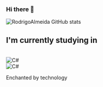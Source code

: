 ### Hi there 👋
![RodrigoAlmeida GitHub stats](https://github-readme-stats.vercel.app/api?username=RodrigoAlmeidaDEV&show_icons=true&theme=tokyonight)

## I'm currently studying in

<div style="display: inline_block"><br/>
 <img aling="center" alt="C#" src="https://img.shields.io/badge/C%23-239120?style=for-the-badge&logo=c-sharp&logoColor=white" />
 </div>
 <img aling="center" alt="C#" src="https://img.shields.io/badge/JavaScript-F7DF1E?style=for-the-badge&logo=javascript&logoColor=black" />
 </div><br/>
 
 Enchanted by technology
